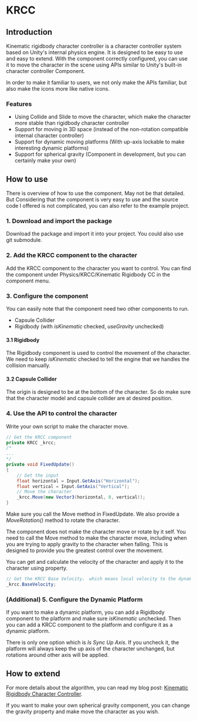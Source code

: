 # KRCC

## Introduction
Kinematic rigidbody character controller is a character controller system based on Unity's internal physics engine. It is designed to be easy to use and easy to extend. With the component correctly configured, 
you can use it to move the character in the scene using APIs similar to Unity's built-in character controller Component.

In order to make it familiar to users, we not only make the APIs familiar, but also make the icons more like native icons.

### Features
- Using Collide and Slide to move the character, which make the character more stable than rigidbody character controller
- Support for moving in 3D space (instead of the non-rotation compatible internal character controller)
- Support for dynamic moving platforms (With up-axis lockable to make interesting dynamic platforms)
- Support for spherical gravity (Component in development, but you can certainly make your own)

## How to use
There is overview of how to use the component. May not be that detailed.
But Considering that the component is very easy to use and the source code I offered is not complicated, you can also refer to the example project.
### 1. Download and import the package
Download the package and import it into your project.
You could also use git submodule.

### 2. Add the KRCC component to the character
Add the KRCC component to the character you want to control.
You can find the component under Physics/KRCC/Kinematic Rigidbody CC in the component menu.

### 3. Configure the component
You can easily note that the component need two other components to run.
- Capsule Collider
- Rigidbody (with _isKinematic_ checked, _useGravity_ unchecked)

#### 3.1 Rigidbody
The Rigidbody component is used to control the movement of the character.
We need to keep _isKinematic_ checked to tell the engine that we handles the collision manually.

#### 3.2 Capsule Collider
The origin is designed to be at the bottom of the character. So do make sure
that the character model and capsule collider are at desired position.

### 4. Use the API to control the character
Write your own script to make the character move.
```c#
// Get the KRCC component
private KRCC _krcc;
/*
...
*/
private void FixedUpdate()
{
    // Get the input
    float horizontal = Input.GetAxis("Horizontal");
    float vertical = Input.GetAxis("Vertical");
    // Move the character
    _krcc.Move(new Vector3(horizontal, 0, vertical));
}
```
Make sure you call the Move method in FixedUpdate. We also provide a _MoveRotation()_ method to rotate the character.

The component does not make the character move or rotate by it self.
You need to call the Move method to make the character move, including when you are trying to apply gravity to the character when falling.
This is designed to provide you the greatest control over the movement.

You can get and calculate the velocity of the character and apply it to the character using property.
```c#
// Get the KRCC Base Velocity， which means local velocity to the dynamic platform
_krcc.BaseVelocity;
```

### (Additional) 5. Configure the Dynamic Platform
If you want to make a dynamic platform, you can add a Rigidbody component to the platform and make sure _isKinematic_ unchecked.
Then you can add a KRCC component to the platform and configure it as a dynamic platform.

There is only one option which is _Is Sync Up Axis_. If you uncheck it, the platform will always keep the up axis of the character unchanged, 
but rotations around other axis will be applied.

## How to extend
For more details about the algorithm, you can read my blog post: [Kinematic Rigidbody Character Controller](https://zhuanlan.zhihu.com/p/610948152).

If you want to make your own spherical gravity component, you can change the gravity property and make move the character as you wish.